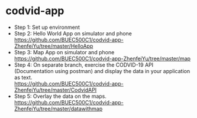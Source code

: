 # codvid-app
* Step 1: Set up environment
* Step 2: Hello World App on simulator and phone  
https://github.com/BUEC500C1/codvid-app-ZhenfeiYu/tree/master/HelloApp
* Step 3: Map App on simulator and phone  
https://github.com/BUEC500C1/codvid-app-ZhenfeiYu/tree/master/map
* Step 4: On separate branch, exercise the CODVID-19 API (Documentation using postman) and display the data in your application as text.  
https://github.com/BUEC500C1/codvid-app-ZhenfeiYu/tree/master/CodvidAPI
* Step 5: Overlay the data on the maps.
https://github.com/BUEC500C1/codvid-app-ZhenfeiYu/tree/master/datawithmap
